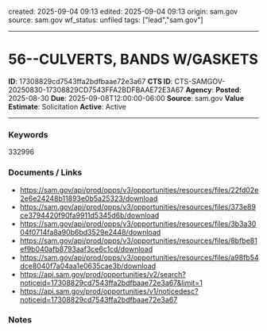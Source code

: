 created: 2025-09-04 09:13
edited: 2025-09-04 09:13
origin: sam.gov
source: sam.gov
wf_status: unfiled
tags: ["lead","sam.gov"]

---

# 56--CULVERTS, BANDS W/GASKETS

**ID**: 17308829cd7543ffa2bdfbaae72e3a67
**CTS ID**: CTS-SAMGOV-20250830-17308829CD7543FFA2BDFBAAE72E3A67
**Agency**: 
**Posted**: 2025-08-30
**Due**: 2025-09-08T12:00:00-06:00
**Source**: sam.gov
**Value Estimate**: Solicitation
**Active**: Active

---

### Keywords
332996

### Documents / Links
- <https://sam.gov/api/prod/opps/v3/opportunities/resources/files/22fd02e2e6e24248b11893e0b5a25323/download>
- <https://sam.gov/api/prod/opps/v3/opportunities/resources/files/373e89ce3794420f90fa9911d5345d6b/download>
- <https://sam.gov/api/prod/opps/v3/opportunities/resources/files/3b3a3004f0714fa8a90b6bd3529e2448/download>
- <https://sam.gov/api/prod/opps/v3/opportunities/resources/files/8bfbe81ef9b040afb8793aaf3ce6c1cd/download>
- <https://sam.gov/api/prod/opps/v3/opportunities/resources/files/a98fb54dce8040f7a04aa1e0635cae3b/download>
- <https://api.sam.gov/prod/opportunities/v2/search?noticeid=17308829cd7543ffa2bdfbaae72e3a67&limit=1>
- <https://api.sam.gov/prod/opportunities/v1/noticedesc?noticeid=17308829cd7543ffa2bdfbaae72e3a67>

### Notes

